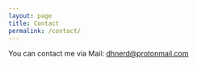 ```yaml
---
layout: page
title: Contact
permalink: /contact/
---
```


You can contact me via Mail:
dhnerd@protonmail.com

